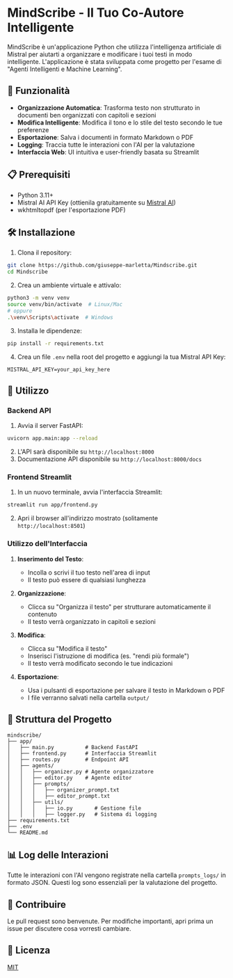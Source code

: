 # MindScribe - Il Tuo Co-Autore Intelligente

MindScribe è un'applicazione Python che utilizza l'intelligenza artificiale di Mistral per aiutarti a organizzare e modificare i tuoi testi in modo intelligente. L'applicazione è stata sviluppata come progetto per l'esame di "Agenti Intelligenti e Machine Learning".

## 🚀 Funzionalità

- **Organizzazione Automatica**: Trasforma testo non strutturato in documenti ben organizzati con capitoli e sezioni
- **Modifica Intelligente**: Modifica il tono e lo stile del testo secondo le tue preferenze
- **Esportazione**: Salva i documenti in formato Markdown o PDF
- **Logging**: Traccia tutte le interazioni con l'AI per la valutazione
- **Interfaccia Web**: UI intuitiva e user-friendly basata su Streamlit

## 📋 Prerequisiti

- Python 3.11+
- Mistral AI API Key (ottienila gratuitamente su [Mistral AI](https://console.mistral.ai/))
- wkhtmltopdf (per l'esportazione PDF)

## 🛠️ Installazione

1. Clona il repository:
```bash
git clone https://github.com/giuseppe-marletta/Mindscribe.git
cd Mindscribe
```

2. Crea un ambiente virtuale e attivalo:
```bash
python3 -m venv venv
source venv/bin/activate  # Linux/Mac
# oppure
.\venv\Scripts\activate  # Windows
```

3. Installa le dipendenze:
```bash
pip install -r requirements.txt
```

4. Crea un file `.env` nella root del progetto e aggiungi la tua Mistral API Key:
```
MISTRAL_API_KEY=your_api_key_here
```

## 🚀 Utilizzo

### Backend API

1. Avvia il server FastAPI:
```bash
uvicorn app.main:app --reload
```

2. L'API sarà disponibile su `http://localhost:8000`
3. Documentazione API disponibile su `http://localhost:8000/docs`

### Frontend Streamlit

1. In un nuovo terminale, avvia l'interfaccia Streamlit:
```bash
streamlit run app/frontend.py
```

2. Apri il browser all'indirizzo mostrato (solitamente `http://localhost:8501`)

### Utilizzo dell'Interfaccia

1. **Inserimento del Testo**:
   - Incolla o scrivi il tuo testo nell'area di input
   - Il testo può essere di qualsiasi lunghezza

2. **Organizzazione**:
   - Clicca su "Organizza il testo" per strutturare automaticamente il contenuto
   - Il testo verrà organizzato in capitoli e sezioni

3. **Modifica**:
   - Clicca su "Modifica il testo"
   - Inserisci l'istruzione di modifica (es. "rendi più formale")
   - Il testo verrà modificato secondo le tue indicazioni

4. **Esportazione**:
   - Usa i pulsanti di esportazione per salvare il testo in Markdown o PDF
   - I file verranno salvati nella cartella `output/`

## 📁 Struttura del Progetto

```
mindscribe/
├── app/
│   ├── main.py          # Backend FastAPI
│   ├── frontend.py      # Interfaccia Streamlit
│   ├── routes.py        # Endpoint API
│   ├── agents/
│   │   ├── organizer.py # Agente organizzatore
│   │   ├── editor.py    # Agente editor
│   │   ├── prompts/
│   │   │   ├── organizer_prompt.txt
│   │   │   ├── editor_prompt.txt
│   │   ├── utils/
│   │   │   ├── io.py       # Gestione file
│   │   │   ├── logger.py   # Sistema di logging
├── requirements.txt
├── .env
└── README.md
```

## 📊 Log delle Interazioni

Tutte le interazioni con l'AI vengono registrate nella cartella `prompts_logs/` in formato JSON. Questi log sono essenziali per la valutazione del progetto.

## 🤝 Contribuire

Le pull request sono benvenute. Per modifiche importanti, apri prima un issue per discutere cosa vorresti cambiare.

## 📄 Licenza

[MIT](https://choosealicense.com/licenses/mit/)

